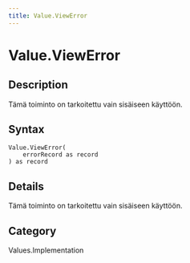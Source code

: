 ```yaml
---
title: Value.ViewError
---
```


# Value.ViewError


## Description

Tämä toiminto on tarkoitettu vain sisäiseen käyttöön.


## Syntax

```powerquery
Value.ViewError(
    errorRecord as record
) as record
```


## Details

Tämä toiminto on tarkoitettu vain sisäiseen käyttöön.



## Category
Values.Implementation

